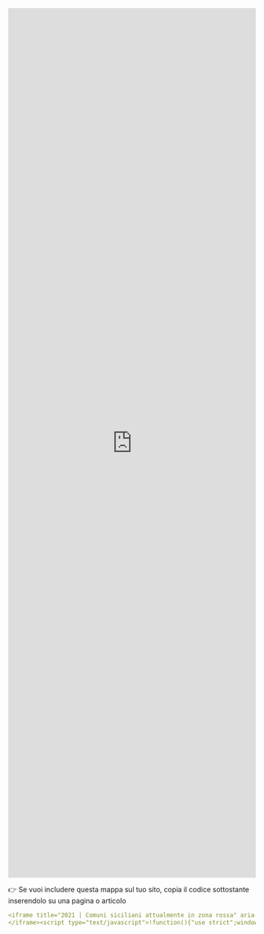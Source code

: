 <head>  
  <script type="text/javascript">!function () { "use strict"; window.addEventListener("message", (function (a) { if (void 0 !== a.data["datawrapper-height"]) for (var e in a.data["datawrapper-height"]) { var t = document.getElementById("datawrapper-chart-" + e) || document.querySelector("iframe[src*='" + e + "']"); t && (t.style.height = a.data["datawrapper-height"][e] + "px") } })) }();
    </script>
</head>

<iframe title="2021 | Comuni siciliani attualmente in zona rossa" aria-label="Mappa" id="datawrapper-chart-zRz2B" src="https://datawrapper.dwcdn.net/zRz2B/" scrolling="no" frameborder="0" style="width: 0; min-width: 100% !important; border: none;" height="1767"></iframe>

👉 Se vuoi includere questa mappa sul tuo sito, copia il codice sottostante inserendolo su una pagina o articolo

``` yaml
<iframe title="2021 | Comuni siciliani attualmente in zona rossa" aria-label="Mappa" id="datawrapper-chart-zRz2B" src="https://datawrapper.dwcdn.net/zRz2B/" scrolling="no" frameborder="0" style="width: 0; min-width: 100% !important; border: none;" height="1767">
</iframe><script type="text/javascript">!function(){"use strict";window.addEventListener("message",(function(a){if(void 0!==a.data["datawrapper-height"])for(var e in a.data["datawrapper-height"]){var t=document.getElementById("datawrapper-chart-"+e)||document.querySelector("iframe[src*='"+e+"']");t&&(t.style.height=a.data["datawrapper-height"][e]+"px")}}))}(); </script>
```